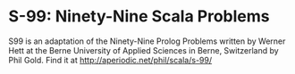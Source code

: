 # S-99: Ninety-Nine Scala Problems
S99 is an adaptation of the Ninety-Nine Prolog Problems written by Werner Hett at the Berne University of Applied Sciences in Berne, Switzerland by Phil Gold. Find it at http://aperiodic.net/phil/scala/s-99/
